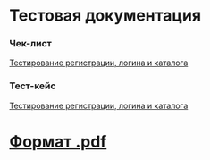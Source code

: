 # Тестовая документация
### Чек-лист
[Тестирование регистрации, логина и каталога](https://docs.google.com/spreadsheets/d/1mPkfxUYr3Ju-kwtJVL4G7AOB_zUVPBa3QvaynETbSHA/edit?usp=sharing)
### Тест-кейс
[Тестирование регистрации, логина и каталога](https://app.qase.io/project/G10?author=328&previewMode=side&suite=52)
# [Формат .pdf](https://app.qase.io/print/project/G10?filter=%7B%7D&suite_id=52&sort_by=position)
